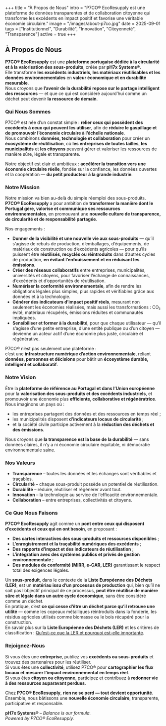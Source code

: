 +++
title = "À Propos de Nous"
intro = "P7CO® EcoResupply est une plateforme de données transparentes et de collaboration citoyenne qui transforme les excédents en impact positif et favorise une véritable économie circulaire."
image = "/images/about-p7co.jpg"
date = 2025-09-01
tags = ["Institutionnel", "Durabilité", "Innovation", "Citoyenneté", "Transparence"]
active = true
+++

## À Propos de Nous

**P7CO® EcoResupply** est une **plateforme portugaise dédiée à la circularité et à la valorisation des sous-produits**, créée par **pH7x Systems®**.  
Elle transforme **les excédents industriels, les matériaux réutilisables et les données environnementales** en **valeur économique et en durabilité mesurable**.  
Nous croyons que **l’avenir de la durabilité repose sur le partage intelligent des ressources** — et que ce qui est considéré aujourd’hui comme un déchet peut devenir **la ressource de demain**.

### Qui Nous Sommes
P7CO® est née d’un constat simple : **relier ceux qui possèdent des excédents à ceux qui peuvent les utiliser**, afin de **réduire le gaspillage et de promouvoir l’économie circulaire à l’échelle nationale**.  
Nous combinons **données, technologie et collaboration** pour créer un **écosystème de réutilisation**, où **les entreprises de toutes tailles**, **les municipalités** et **les citoyens** peuvent gérer et valoriser les ressources de manière sûre, légale et transparente.  

Notre objectif est clair et ambitieux : **accélérer la transition vers une économie circulaire réelle**, fondée sur la confiance, les données ouvertes et la coopération — **du petit producteur à la grande industrie**.

### Notre Mission
Notre mission va bien au-delà du simple réemploi des sous-produits.  
**P7CO® EcoResupply** a pour ambition de **transformer la manière dont le Portugal gère, valorise et communique ses ressources environnementales**, en promouvant une **nouvelle culture de transparence, de circularité et de responsabilité partagée**.  

Nos engagements :
- **Donner de la visibilité et une nouvelle vie aux sous-produits** — qu’il s’agisse de rebuts de production, d’emballages, d’équipements, de matériaux de construction ou d’excédents agricoles — pour qu’ils puissent être **réutilisés, recyclés ou réintroduits** dans d’autres cycles de production, **en évitant l’enfouissement et en réduisant les émissions**.  
- **Créer des réseaux collaboratifs** entre entreprises, municipalités, universités et citoyens, pour favoriser l’échange de connaissances, d’excédents et d’opportunités de réutilisation.  
- **Numériser la conformité environnementale**, afin de rendre les obligations légales plus simples, plus rapides et vérifiables grâce aux données et à la technologie.  
- **Générer des indicateurs d’impact positif réels**, mesurant non seulement les économies réalisées, mais aussi les transformations : CO₂ évité, matériaux récupérés, émissions réduites et communautés impliquées.  
- **Sensibiliser et former à la durabilité**, pour que chaque utilisateur — qu’il s’agisse d’une petite entreprise, d’une entité publique ou d’un citoyen — devienne un acteur actif d’une économie plus juste, circulaire et régénérative.

P7CO® n’est pas seulement une plateforme :  
c’est une **infrastructure numérique d’action environnementale**, reliant **données, personnes et décisions** pour bâtir un **écosystème durable, intelligent et collaboratif**.

### Notre Vision
Être la **plateforme de référence au Portugal et dans l’Union européenne** pour la **valorisation des sous-produits et des excédents industriels**, et promouvoir une économie plus **efficiente, collaborative et régénératrice**.  
Nous imaginons un pays où :
- les entreprises partagent des données et des ressources en temps réel ;  
- les municipalités disposent **d’indicateurs locaux de circularité** ;  
- et la société civile participe activement à la **réduction des déchets et des émissions**.

Nous croyons que **la transparence est la base de la durabilité** — sans données claires, il n’y a ni économie circulaire équitable, ni démocratie environnementale saine.

### Nos Valeurs
- **Transparence** – toutes les données et les échanges sont vérifiables et traçables.  
- **Circularité** – chaque sous-produit possède un potentiel de réutilisation.  
- **Durabilité** – réduire, réutiliser et régénérer avant tout.  
- **Innovation** – la technologie au service de l’efficacité environnementale.  
- **Collaboration** – entre entreprises, collectivités et citoyens.  

### Ce Que Nous Faisons
**P7CO® EcoResupply** agit comme un **pont entre ceux qui disposent d’excédents et ceux qui en ont besoin**, en proposant :
- **Des cartes interactives des sous-produits et ressources disponibles** ;  
- **L’enregistrement et la traçabilité numériques des excédents** ;  
- **Des rapports d’impact et des indicateurs de réutilisation** ;  
- **L’intégration avec des systèmes publics et privés de gestion environnementale** ;  
- **Des modules de conformité (MIRR, e-GAR, LER)** garantissant le respect total des exigences légales.

Un **sous-produit**, dans le contexte de la **Liste Européenne des Déchets (LER)**, est un **matériau issu d’un processus de production** qui, bien qu’il ne soit pas l’objectif principal de ce processus, **peut être réutilisé de manière sûre et légale dans un autre cycle économique**, sans être considéré comme un déchet.  
En pratique, c’est **ce qui cesse d’être un déchet parce qu’il retrouve une utilité** — comme les copeaux métalliques réintroduits dans la fonderie, les résidus agricoles utilisés comme biomasse ou le bois récupéré pour la construction.  
En savoir plus sur la **Liste Européenne des Déchets (LER)** et les critères de classification : [Qu’est-ce que la LER et pourquoi est-elle importante](/fr/blog/detalhe/c-ler).

### Rejoignez-Nous
Si vous êtes une **entreprise**, publiez vos **excédents ou sous-produits** et trouvez des partenaires pour les réutiliser.  
Si vous êtes une **collectivité**, utilisez P7CO® pour **cartographier les flux locaux et mesurer l’impact environnemental en temps réel**.  
Si vous êtes **citoyen ou citoyenne**, participez et contribuez à **redonner vie à des ressources auparavant perdues**.

Chez **P7CO® EcoResupply**, **rien ne se perd — tout devient opportunité**.  
Ensemble, nous bâtissons une **nouvelle économie circulaire**, transparente, participative et responsable.

**pH7x Systems®** – *Balance is our formula.*  
*Powered by P7CO® EcoResupply.*
